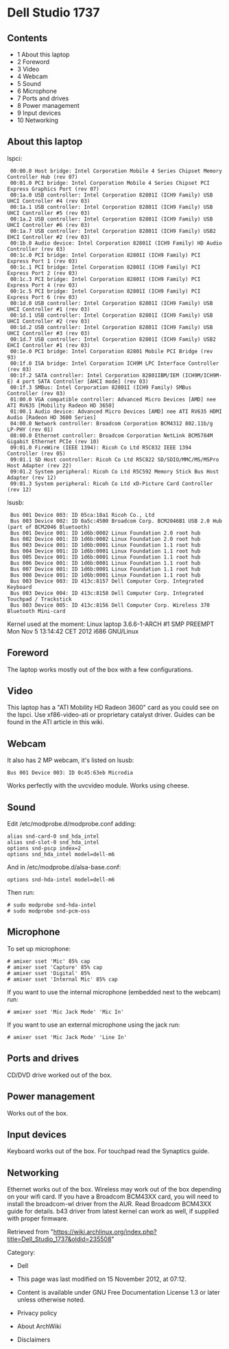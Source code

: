 Dell Studio 1737
================

Contents
--------

-   1 About this laptop
-   2 Foreword
-   3 Video
-   4 Webcam
-   5 Sound
-   6 Microphone
-   7 Ports and drives
-   8 Power management
-   9 Input devices
-   10 Networking

About this laptop
-----------------

lspci:

     00:00.0 Host bridge: Intel Corporation Mobile 4 Series Chipset Memory Controller Hub (rev 07)
     00:01.0 PCI bridge: Intel Corporation Mobile 4 Series Chipset PCI Express Graphics Port (rev 07)
     00:1a.0 USB controller: Intel Corporation 82801I (ICH9 Family) USB UHCI Controller #4 (rev 03)
     00:1a.1 USB controller: Intel Corporation 82801I (ICH9 Family) USB UHCI Controller #5 (rev 03)
     00:1a.2 USB controller: Intel Corporation 82801I (ICH9 Family) USB UHCI Controller #6 (rev 03)
     00:1a.7 USB controller: Intel Corporation 82801I (ICH9 Family) USB2 EHCI Controller #2 (rev 03)
     00:1b.0 Audio device: Intel Corporation 82801I (ICH9 Family) HD Audio Controller (rev 03)
     00:1c.0 PCI bridge: Intel Corporation 82801I (ICH9 Family) PCI Express Port 1 (rev 03)
     00:1c.1 PCI bridge: Intel Corporation 82801I (ICH9 Family) PCI Express Port 2 (rev 03)
     00:1c.3 PCI bridge: Intel Corporation 82801I (ICH9 Family) PCI Express Port 4 (rev 03)
     00:1c.5 PCI bridge: Intel Corporation 82801I (ICH9 Family) PCI Express Port 6 (rev 03)
     00:1d.0 USB controller: Intel Corporation 82801I (ICH9 Family) USB UHCI Controller #1 (rev 03)
     00:1d.1 USB controller: Intel Corporation 82801I (ICH9 Family) USB UHCI Controller #2 (rev 03)
     00:1d.2 USB controller: Intel Corporation 82801I (ICH9 Family) USB UHCI Controller #3 (rev 03)
     00:1d.7 USB controller: Intel Corporation 82801I (ICH9 Family) USB2 EHCI Controller #1 (rev 03)
     00:1e.0 PCI bridge: Intel Corporation 82801 Mobile PCI Bridge (rev 93)
     00:1f.0 ISA bridge: Intel Corporation ICH9M LPC Interface Controller (rev 03)
     00:1f.2 SATA controller: Intel Corporation 82801IBM/IEM (ICH9M/ICH9M-E) 4 port SATA Controller [AHCI mode] (rev 03)
     00:1f.3 SMBus: Intel Corporation 82801I (ICH9 Family) SMBus Controller (rev 03)
     01:00.0 VGA compatible controller: Advanced Micro Devices [AMD] nee ATI RV635 [Mobility Radeon HD 3650]
     01:00.1 Audio device: Advanced Micro Devices [AMD] nee ATI RV635 HDMI Audio [Radeon HD 3600 Series]
     04:00.0 Network controller: Broadcom Corporation BCM4312 802.11b/g LP-PHY (rev 01)
     08:00.0 Ethernet controller: Broadcom Corporation NetLink BCM5784M Gigabit Ethernet PCIe (rev 10)
     09:01.0 FireWire (IEEE 1394): Ricoh Co Ltd R5C832 IEEE 1394 Controller (rev 05)
     09:01.1 SD Host controller: Ricoh Co Ltd R5C822 SD/SDIO/MMC/MS/MSPro Host Adapter (rev 22)
     09:01.2 System peripheral: Ricoh Co Ltd R5C592 Memory Stick Bus Host Adapter (rev 12)
     09:01.3 System peripheral: Ricoh Co Ltd xD-Picture Card Controller (rev 12)

lsusb:

     Bus 001 Device 003: ID 05ca:18a1 Ricoh Co., Ltd 
     Bus 003 Device 002: ID 0a5c:4500 Broadcom Corp. BCM2046B1 USB 2.0 Hub (part of BCM2046 Bluetooth)
     Bus 001 Device 001: ID 1d6b:0002 Linux Foundation 2.0 root hub
     Bus 002 Device 001: ID 1d6b:0002 Linux Foundation 2.0 root hub
     Bus 003 Device 001: ID 1d6b:0001 Linux Foundation 1.1 root hub
     Bus 004 Device 001: ID 1d6b:0001 Linux Foundation 1.1 root hub
     Bus 005 Device 001: ID 1d6b:0001 Linux Foundation 1.1 root hub
     Bus 006 Device 001: ID 1d6b:0001 Linux Foundation 1.1 root hub
     Bus 007 Device 001: ID 1d6b:0001 Linux Foundation 1.1 root hub
     Bus 008 Device 001: ID 1d6b:0001 Linux Foundation 1.1 root hub
     Bus 003 Device 003: ID 413c:8157 Dell Computer Corp. Integrated Keyboard
     Bus 003 Device 004: ID 413c:8158 Dell Computer Corp. Integrated Touchpad / Trackstick
     Bus 003 Device 005: ID 413c:8156 Dell Computer Corp. Wireless 370 Bluetooth Mini-card

Kernel used at the moment: Linux laptop 3.6.6-1-ARCH #1 SMP PREEMPT Mon
Nov 5 13:14:42 CET 2012 i686 GNU/Linux

Foreword
--------

The laptop works mostly out of the box with a few configurations.

Video
-----

This laptop has a "ATI Mobility HD Radeon 3600" card as you could see on
the lspci. Use xf86-video-ati or proprietary catalyst driver. Guides can
be found in the ATI article in this wiki.

Webcam
------

It also has 2 MP webcam, it's listed on lsusb:

    Bus 001 Device 003: ID 0c45:63eb Microdia 

Works perfectly with the uvcvideo module. Works using cheese.

Sound
-----

Edit /etc/modprobe.d/modprobe.conf adding:

    alias snd-card-0 snd_hda_intel
    alias snd-slot-0 snd_hda_intel
    options snd-pscp index=2
    options snd_hda_intel model=dell-m6

And in /etc/modprobe.d/alsa-base.conf:

    options snd-hda-intel model=dell-m6

Then run:

    # sudo modprobe snd-hda-intel
    # sudo modprobe snd-pcm-oss

Microphone
----------

To set up microphone:

    # amixer sset 'Mic' 85% cap
    # amixer sset 'Capture' 85% cap
    # amixer sset 'Digital' 85%
    # amixer sset 'Internal Mic' 85% cap

If you want to use the internal microphone (embedded next to the webcam)
run:

    # amixer sset 'Mic Jack Mode' 'Mic In'

If you want to use an external microphone using the jack run:

    # amixer sset 'Mic Jack Mode' 'Line In'

Ports and drives
----------------

CD/DVD drive worked out of the box.

Power management
----------------

Works out of the box.

Input devices
-------------

Keyboard works out of the box. For touchpad read the Synaptics guide.

Networking
----------

Ethernet works out of the box. Wireless may work out of the box
depending on your wifi card. If you have a Broadcom BCM43XX card, you
will need to install the broadcom-wl driver from the AUR. Read Broadcom
BCM43XX guide for details. b43 driver from latest kernel can work as
well, if supplied with proper firmware.

Retrieved from
"https://wiki.archlinux.org/index.php?title=Dell_Studio_1737&oldid=235508"

Category:

-   Dell

-   This page was last modified on 15 November 2012, at 07:12.
-   Content is available under GNU Free Documentation License 1.3 or
    later unless otherwise noted.
-   Privacy policy
-   About ArchWiki
-   Disclaimers
